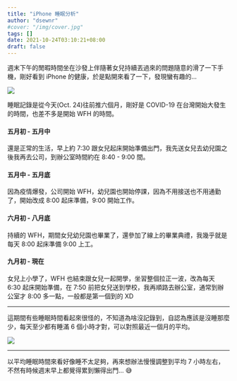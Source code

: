 ```yaml
---
title: "iPhone 睡眠分析"
author: "dsewnr"
#cover: "/img/cover.jpg"
tags: []
date: 2021-10-24T03:10:21+08:00
draft: false
---
```


週末下午的閒暇時間坐在沙發上伴隨著女兒持續丟過來的問題隨意的滑了一下手機，剛好看到 iPhone 的健康，於是點開來看了一下，發現蠻有趣的…

![](/images/iphone-sleep-analytics-0.jpg)

睡眠記錄是從今天(Oct. 24)往前推六個月，剛好是 COVID-19 在台灣開始大發生的時間，也差不多是開始 WFH 的時間。

#### 五月初 - 五月中
還是正常的生活，早上約 7:30 跟女兒起床開始準備出門，我先送女兒去幼兒園之後我再去公司，到辦公室時間約在 8:40 - 9:00 間。

#### 五月中 - 五月底
因為疫情爆發，公司開始 WFH，幼兒園也開始停課，因為不用接送也不用通勤了，開始改成 8:00 起床準備，9:00 開始工作。

#### 六月初 - 八月底
持續的 WFH，期間女兒幼兒園也畢業了，還參加了線上的畢業典禮，我幾乎就是每天 8:00 起床準備 9:00 上工。

#### 九月初 - 現在
女兒上小學了，WFH 也結束跟女兒一起開學，坐習整個拉正一波，改為每天 6:30 起床開始準備，在 7:50 前把女兒送到學校，我再順路去辦公室，通常到辦公室才 8:00 多一點，一般都是第一個到的 XD

---

這期間有些睡眠時間看起來很怪的，不知道為啥沒記錄到，自認為應該是沒睡那麼少，每天至少都有睡滿 6 個小時才對，可以對照最近一個月的平均。

![](/images/iphone-sleep-analytics-1.jpg)

---

以平均睡眠時間來看好像睡不太足夠，再來想辦法慢慢調整到平均 7 小時左右，不然有時候週末早上都覺得累到懶得出門… 😅
